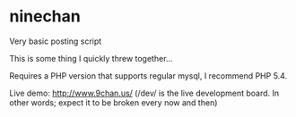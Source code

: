 ninechan
========

Very basic posting script

This is some thing I quickly threw together...

Requires a PHP version that supports regular mysql, I recommend PHP 5.4.

Live demo: http://www.9chan.us/ (/dev/ is the live development board. In other words; expect it to be broken every now and then)
